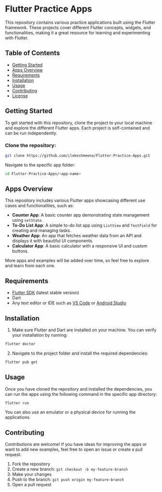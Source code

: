 # Flutter Practice Apps

This repository contains various practice applications built using the Flutter framework. These projects cover different Flutter concepts, widgets, and functionalities, making it a great resource for learning and experimenting with Flutter.

## Table of Contents

- [Getting Started](#getting-started)
- [Apps Overview](#apps-overview)
- [Requirements](#requirements)
- [Installation](#installation)
- [Usage](#usage)
- [Contributing](#contributing)
- [License](#license)

## Getting Started

To get started with this repository, clone the project to your local machine and explore the different Flutter apps. Each project is self-contained and can be run independently.

### Clone the repository:

```bash
git clone https://github.com/ilokeshmeena/Flutter-Practice-Apps.git
```

Navigate to the specific app folder:

```bash
cd Flutter-Practice-Apps/<app-name>
```

## Apps Overview

This repository includes various Flutter apps showcasing different use cases and functionalities, such as:

- **Counter App**: A basic counter app demonstrating state management using `setState`.
- **To-Do List App**: A simple to-do list app using `ListView` and `TextField` for creating and managing tasks.
- **Weather App**: An app that fetches weather data from an API and displays it with beautiful UI components.
- **Calculator App**: A basic calculator with a responsive UI and custom buttons.

More apps and examples will be added over time, so feel free to explore and learn from each one.

## Requirements

- [Flutter SDK](https://flutter.dev/docs/get-started/install) (latest stable version)
- Dart
- Any text editor or IDE such as [VS Code](https://code.visualstudio.com/) or [Android Studio](https://developer.android.com/studio)

## Installation

1. Make sure Flutter and Dart are installed on your machine. You can verify your installation by running:

```bash
flutter doctor
```

2. Navigate to the project folder and install the required dependencies:

```bash
flutter pub get
```

## Usage

Once you have cloned the repository and installed the dependencies, you can run the apps using the following command in the specific app directory:

```bash
flutter run
```

You can also use an emulator or a physical device for running the applications.

## Contributing

Contributions are welcome! If you have ideas for improving the apps or want to add new examples, feel free to open an issue or create a pull request.

1. Fork the repository
2. Create a new branch: `git checkout -b my-feature-branch`
3. Make your changes
4. Push to the branch: `git push origin my-feature-branch`
5. Open a pull request
